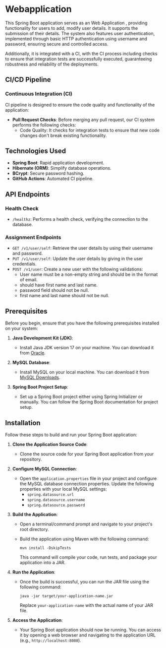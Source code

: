 # Webapplication


This Spring Boot application serves as an Web Application , providing functionality for users to add, modify user details. It supports the submission of their details. The system also features user authentication, implemented through basic HTTP authentication using username and password, ensuring secure and controlled access. 

Additionally, it is integrated with a CI, with the CI process including checks to ensure that integration tests are successfully executed, guaranteeing robustness and reliability of the deployments. 


## CI/CD Pipeline

### Continuous Integration (CI)

 CI pipeline is designed to ensure the code quality and functionality of the application:

- **Pull Request Checks**: Before merging any pull request, our CI system performs the following checks:
  - Code Quality: It checks for integration tests to ensure that new code changes don't break existing functionality.
  

## Technologies Used

- **Spring Boot**: Rapid application development.
- **Hibernate (ORM)**: Simplify database operations.
- **BCrypt**: Secure password hashing.
- **GitHub Actions**: Automated CI pipeline.

## API Endpoints

### Health Check

- `/healthz`: Performs a health check, verifying the connection to the database.

### Assignment Endpoints

- `GET /v1/user/self`: Retrieve the user details by using their username and password.
- `PUT /v1/user/self`: Update the user details by giving in the user credentials.
- `POST /v1/user`: Create a new user with the following validations:
  - User name must be a non-empty string and should be in the format of email.
  - should have first name and last name.
  - password field should not be null.
  - first name and last name should not be null.

## Prerequisites

Before you begin, ensure that you have the following prerequisites installed on your system:

1. **Java Development Kit (JDK)**:
   - Install Java JDK version 17 on your machine. You can download it from [Oracle](https://www.oracle.com/java/technologies/javase-jdk21-downloads.html).

2. **MySQL Database**:
   - Install MySQL on your local machine. You can download it from [MySQL Downloads](https://dev.mysql.com/downloads/installer/).

3. **Spring Boot Project Setup**:
   - Set up a Spring Boot project either using Spring Initializer or manually. You can follow the Spring Boot documentation for project setup.

## Installation

Follow these steps to build and run your Spring Boot application:

1. **Clone the Application Source Code**:
   - Clone the source code for your Spring Boot application from your repository.

2. **Configure MySQL Connection**:
   - Open the `application.properties` file in your project and configure the MySQL database connection properties. Update the following properties with your local MySQL settings:
     - `spring.datasource.url`
     - `spring.datasource.username`
     - `spring.datasource.password`

3. **Build the Application**:
   - Open a terminal/command prompt and navigate to your project's root directory.

   - Build the application using Maven with the following command:
     ```shell
     mvn install -DskipTests
     ```
     This command will compile your code, run tests, and package your application into a JAR.

4. **Run the Application**:
   - Once the build is successful, you can run the JAR file using the following command:
     ```shell
     java -jar target/your-application-name.jar
     ```
     Replace `your-application-name` with the actual name of your JAR file.

5. **Access the Application**:
   - Your Spring Boot application should now be running. You can access it by opening a web browser and navigating to the application URL (e.g., `http://localhost:8080`).
